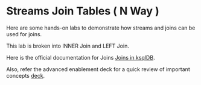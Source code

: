 
# Streams Join Tables ( N Way )

Here are some hands-on labs to demonstrate how streams and joins can be used for joins.


This lab is broken into INNER Join and LEFT Join.

Here is the official documentation for Joins [Joins in ksqlDB](https://docs.ksqldb.io/en/latest/developer-guide/joins/).

Also, refer the advanced enablement deck for a quick review of important concepts [deck](https://docs.google.com/presentation/d/16Dnp4uxdzIo-9C8paP0uhJjOWvNIWb-DEbq6kw1GcRM/edit#slide=id.g125be447d3c_0_0).

